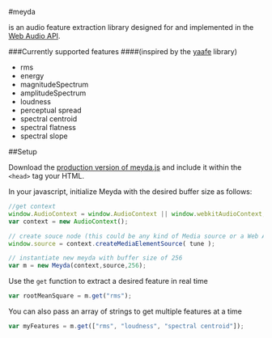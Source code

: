 #meyda

is an audio feature extraction library designed for and implemented in the [Web Audio API](https://github.com/WebAudio/web-audio-api "Web Audio API").


###Currently supported features
####(inspired by the [yaafe](http://yaafe.sourceforge.net "yaafe") library)

+ rms
+ energy
+ magnitudeSpectrum
+ amplitudeSpectrum
+ loudness
+ perceptual spread
+ spectral centroid
+ spectral flatness
+ spectral slope

##Setup

Download the [production version of meyda.js](https://github.com/hughrawlinson/meyda "not working yet") and include it within the `<head>` tag your HTML.

In your javascript, initialize Meyda with the desired buffer size as follows:
```js
//get context
window.AudioContext = window.AudioContext || window.webkitAudioContext;
var context = new AudioContext();

// create souce node (this could be any kind of Media source or a Web Audio Buffer source)
window.source = context.createMediaElementSource( tune );

// instantiate new meyda with buffer size of 256
var m = new Meyda(context,source,256);
```

Use the `get` function to extract a desired feature in real time
```js
var rootMeanSquare = m.get("rms");
```
You can also pass an array of strings to get multiple features at a time
```js
var myFeatures = m.get(["rms", "loudness", "spectral centroid"]);
```



